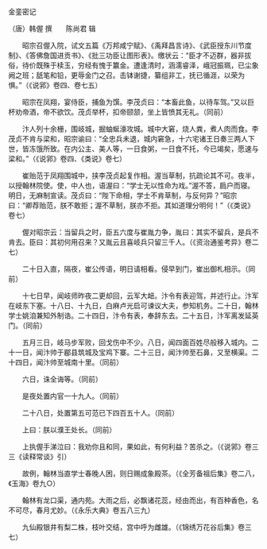 金銮密记

（唐）韩偓 撰　　陈尚君 辑 

　　昭宗召偓入院，试文五篇《万邦咸宁赋》、《禹拜昌言诗》、《武臣授东川节度制》、《答佛詹国进贡书》、《批三功臣让图形表》。缴状云：“臣才不迈群，器非拔俗，待价既殊于椟玉，穷经有愧于籝金。遭逢清时，涵濡睿泽，峨冠振珮，已尘象阙之班；舐笔和铅，更辱金门之召。击钵谢捷，纂组非工，抚已循涯，以荣为惧。”（《说郛》卷四、卷七五） 

　　昭宗在凤翔，宴侍臣，捕鱼为馔。李茂贞曰：“本畜此鱼，以待车驾。”又以巨杯劝帝酒，帝不欲饮。茂贞举杯，扣帝颐颔，坐上皆愤其无礼。（同前） 

　　汴人列十余栅，围岐城，掘蚰蜒濠攻城。城中大窘，烧人粪，煮人肉而食。李茂贞不肯与梁和，昭宗谕曰：“全忠兵未退，城内窘急，十六宅诸王日奏三两人下世，皆冻饿所致。在内公主、美人等，一日食粥，一日食不托，今已竭矣，愿速与梁和。”（《说郛》卷四、《类说》卷七） 

　　崔贻范于凤翔围城中，挟李茂贞起复作相。渥当草制，抗疏论其不可。夜半，以授翰林院使。使，中人也，语渥曰：“学士无以性命为戏。”渥不答，扃户而寝。明日，无麻制宣读。茂贞曰：“陛下命相，学士不肯草制，与反何异？”昭宗曰：“卿荐贻范，朕不敢拒；渥不草制，朕亦不拒。其如道理分明何！”（《类说》卷七） 

　　偓对昭宗云：当留兵之时，臣五六度与崔胤力争，胤曰：其实不留兵，是兵不肯去。臣曰：其初何用召来？又胤云且喜岐兵只留三千人。（《资治通鉴考异》卷二七） 

　　二十日入直，隔夜，崔公传语，明日请相看。侵早到门，崔出御札相示。（同前） 

　　十七日早，闻岐师昨夜二更却回，云军大衄。汴令有表迎驾，并述行止。汴军在岐东下塞。十八日、十九日，白麻卢光启可谏议大夫，参知机务。二十日，翰林学士姚洎兼知外制诰。二十四日，汴令有表，奉辞东去。二十五日，汴军离发延英门。（同前） 

　　五月三日，岐马步军败，回戈伤中不少。八日，闻四面百姓尽般移入城内。二十一日，闻汴帅于郿县筑城及宝鸡下寨。二十三日，闻汴帅至石鼻，又至横渠。二十四日，闻汴帅至城南十里。（同前） 

　　六日，诛全诲等。（同前） 

　　是夜处置内官一十九人。（同前） 

　　二十八日，处置第五可范已下四百五十人。（同前） 

　　上曰：朕以濮王处长。（同前） 

　　上执偓手涕泣曰：我劝你且和同，果如此，有何利益？苦杀之。（《说郛》卷三三《读释常谈》引） 

　　故例，翰林当直学士春晚人困，则日赐成象殿茶。（《全芳备祖后集》卷二八，《玉海》卷九○） 

　　翰林有龙口渠，通内苑。大雨之后，必飘诸花蕊，经由而出，有百种香色，名不可尽，春月尤妙。（《永乐大典》卷五八三九） 

　　九仙殿银井有梨二株，枝叶交结，宫中呼为雌雄。（《锦绣万花谷后集》卷三七） 
